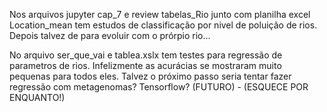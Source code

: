 Nos arquivos jupyter cap_7 e review tabelas_Rio junto com planilha excel Location_mean tem estudos de classificação por nivel de poluição de rios. Depois talvez de para evoluir com o prórpio rio...

No arquivo ser_que_vai e tablea.xslx tem testes para regressão de parametros de rios. Infelizmente as acurácias se mostraram muito pequenas para todos eles. Talvez o próximo passo seria tentar fazer regressão com metagenomas? Tensorflow? (FUTURO) - (ESQUECE POR ENQUANTO!)
